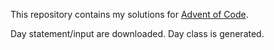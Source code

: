 This repository contains my solutions for [Advent of Code](https://adventofcode.com/).

Day statement/input are downloaded. Day class is generated.
